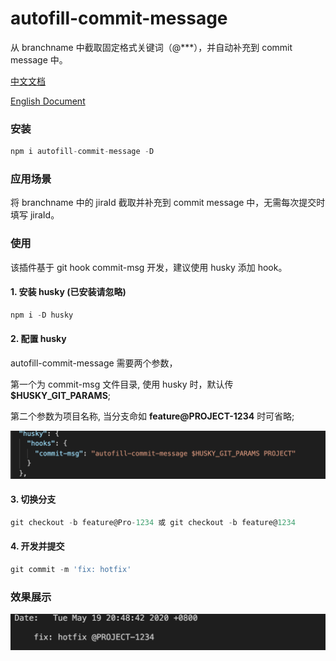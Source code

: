 # autofill-commit-message

从 branchname 中截取固定格式关键词（@***），并自动补充到 commit message 中。

[中文文档](https://github.com/Zwe1/autofill-commit-message/blob/master/README.zh-CN.md)

[English Document](https://github.com/Zwe1/autofill-commit-message)

### 安装

```js
npm i autofill-commit-message -D 
```

### 应用场景

将 branchname 中的 jiraId 截取并补充到 commit message 中，无需每次提交时填写 jiraId。

### 使用

该插件基于 git hook commit-msg 开发，建议使用 husky 添加 hook。

#### 1. 安装 husky (已安装请忽略)

```js
npm i -D husky 
```

#### 2. 配置 husky 

autofill-commit-message 需要两个参数，  

第一个为 commit-msg 文件目录, 使用 husky 时，默认传 **$HUSKY_GIT_PARAMS**;   

第二个参数为项目名称, 当分支命如 **feature@PROJECT-1234** 时可省略;

<img src="./assets/husky.png">


#### 3. 切换分支

```js
git checkout -b feature@Pro-1234 或 git checkout -b feature@1234
```

#### 4. 开发并提交

```js
git commit -m 'fix: hotfix'
```

### 效果展示 

<img src="./assets/commit.png">